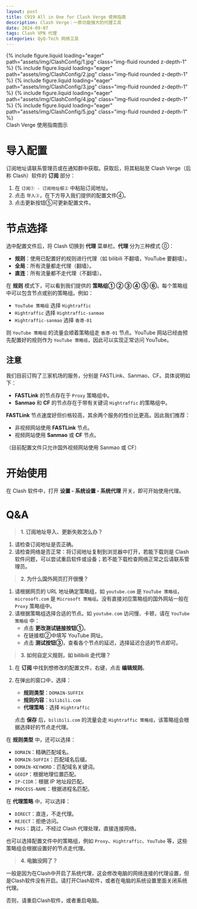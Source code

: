 ```yaml
---
layout: post
title: C919 All in One for Clash Verge 使用指南
description: Clash Verge：一款功能强大的代理工具
date: 2024-09-07
tags: Clash VPN 代理
categories: QyQ-Tech 网络工具
---
```

<swiper-container keyboard="true" navigation="true" pagination="true" pagination-clickable="true" pagination-dynamic-bullets="true" rewind="true">
  <swiper-slide>{% include figure.liquid loading="eager" path="assets/img/ClashConfig/1.jpg" class="img-fluid rounded z-depth-1" %}</swiper-slide>
  <swiper-slide>{% include figure.liquid loading="eager" path="assets/img/ClashConfig/2.jpg" class="img-fluid rounded z-depth-1" %}</swiper-slide>
  <swiper-slide>{% include figure.liquid loading="eager" path="assets/img/ClashConfig/3.jpg" class="img-fluid rounded z-depth-1" %}</swiper-slide>
  <swiper-slide>{% include figure.liquid loading="eager" path="assets/img/ClashConfig/4.jpg" class="img-fluid rounded z-depth-1" %}</swiper-slide>
  <swiper-slide>{% include figure.liquid loading="eager" path="assets/img/ClashConfig/5.jpg" class="img-fluid rounded z-depth-1" %}</swiper-slide>
</swiper-container>
<div class="caption">
    Clash Verge 使用指南图示
</div>

# 导入配置

订阅地址请联系管理员或在通知群中获取。获取后，将其粘贴至 Clash Verge（后称 Clash）软件的 **订阅** 部分：

1. 在 `订阅① - 订阅地址框②` 中粘贴订阅地址。
2. 点击 `导入③`，在下方导入我们提供的配置文件④。
3. 点击更新按钮⑤可更新配置文件。

# 节点选择

选中配置文件后，将 Clash 切换到 **代理** 菜单栏。**代理** 分为三种模式 ⓪：

- **规则**：使用已配置好的规则进行代理（如 bilibili 不翻墙，YouTube 要翻墙）。
- **全局**：所有流量都走代理（翻墙）。
- **直连**：所有流量都不走代理（不翻墙）。

在 **规则** 模式下，可以看到我们提供的 **策略组① ② ③ ④ ⑤ ⑥**。每个策略组中可以包含节点或别的策略组。例如：

- `YouTube 策略组` 选择 `Hightraffic`
- `Hightraffic` 选择 `Hightraffic-sanmao`
- `Hightraffic-sanmao` 选择 `香港-01`

则 `YouTube 策略组` 的流量会顺着策略组走 `香港-01` 节点。YouTube 网站已经由预先配置好的规则作为 `YouTube 策略组`，因此可以实现正常访问 YouTube。

## 注意

我们目前订购了三家机场的服务，分别是 FASTLink、Sanmao、CF。具体说明如下：

- **FASTLink** 的节点存在于 `Proxy` 策略组中。
- **Sanmao** 和 **CF** 的节点存在于带有关键词 `Hightraffic` 的策略组中。

**FASTLink** 节点速度好但价格较高，其余两个服务的性价比更高。因此我们推荐：

- 非视频网站使用 **FASTLink** 节点。
- 视频网站使用 **Sanmao** 或 **CF** 节点。

（目前配置文件只允许国外视频网站使用 Sanmao 或 CF）

# 开始使用

在 Clash 软件中，打开 **设置 - 系统设置 - 系统代理** 开关，即可开始使用代理。

# Q&A

> **1. 订阅地址导入、更新失败怎么办？**

1. 请检查订阅地址是否正确。
2. 请检查网络是否正常：将订阅地址复制到浏览器中打开，若能下载则是 Clash 软件问题，可以尝试重启软件或设备；若不能下载检查网络正常之后请联系管理员。

> **2. 为什么国外网页打开很慢？**

1. 请根据网页的 URL 地址确定策略组，如 `youtube.com` 是 `YouTube 策略组`，`microsoft.com` 是 `Microsoft 策略组`。没有直接对应策略组的国外网站一般在 `Proxy` 策略组中。
2. 请根据策略组选择合适的节点。如 `youtube.com` 访问慢、卡顿，请在 `YouTube 策略组` 中：
   - 点击 **更改测试链接按钮①**。
   - 在链接框②中填写 YouTube 网址。
   - 点击 **测试按钮③**，查看各个节点的延迟，选择延迟合适的节点即可。

> **3. 如何自定义规则，如 bilibili 走代理？**

1. 在 **订阅** 中找到想修改的配置文件，右键，点击 **编辑规则**。

2. 在弹出的窗口中，选择：

   - **规则类型**：`DOMAIN-SUFFIX`
   - **规则内容**：`bilibili.com`
   - **代理策略**：选择 `Hightraffic`

   点击 **保存** 后，`bilibili.com` 的流量会走 `Hightraffic 策略组`，该策略组会根据选择好的节点走代理。

在 **规则类型** 中，还可以选择：

- `DOMAIN`：精确匹配域名。
- `DOMAIN-SUFFIX`：匹配域名后缀。
- `DOMAIN-KEYWORD`：匹配域名关键词。
- `GEOIP`：根据地理位置匹配。
- `IP-CIDR`：根据 IP 地址段匹配。
- `PROCESS-NAME`：根据进程名匹配。

在 **代理策略** 中，可以选择：

- `DIRECT`：直连，不走代理。
- `REJECT`：拒绝访问。
- `PASS`：跳过，不经过 Clash 代理处理，直接连接网络。

也可以选择配置文件中的策略组，例如 `Proxy`、`Hightraffic`、`YouTube` 等，这些策略组会根据设置好的节点走代理。

> **4. 电脑没网了？**

一般是因为在Clash中开启了系统代理，这会修改电脑的网络连接的代理设置，但是Clash软件没有开启。请打开Clash软件，或者在电脑的系统设置里面关闭系统代理。

否则，请重启Clash软件，或者重启电脑。